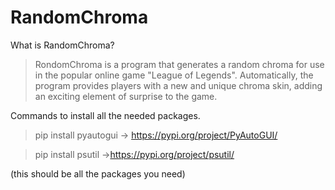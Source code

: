 # RandomChroma
What is RandomChroma?
>RondomChroma is a program that generates a random chroma for use in the popular online game "League of Legends". Automatically, the program provides players with a new and unique chroma skin, adding an exciting element of surprise to the game.

Commands to install all the needed packages.
> pip install pyautogui
-> https://pypi.org/project/PyAutoGUI/

> pip install psutil
->https://pypi.org/project/psutil/

(this should be all the packages you need)
